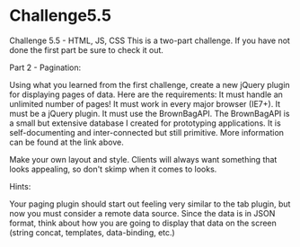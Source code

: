 Challenge5.5
============

Challenge 5.5 - HTML, JS, CSS
This is a two-part challenge. If you have not done the first part be sure to check it out.
 
 
Part 2 - Pagination:
 
Using what you learned from the first challenge, create a new jQuery plugin for displaying pages of data. Here are the requirements:
It must handle an unlimited number of pages!
It must work in every major browser (IE7+).
It must be a jQuery plugin.
It must use the BrownBagAPI.
The BrownBagAPI is a small but extensive database I created for prototyping applications. It is self-documenting and inter-connected but still primitive. More information can be found at the link above.

Make your own layout and style. Clients will always want something that looks appealing, so don't skimp when it comes to looks.

Hints:

Your paging plugin should start out feeling very similar to the tab plugin, but now you must consider a remote data source.
Since the data is in JSON format, think about how you are going to display that data on the screen (string concat, templates, data-binding, etc.)
